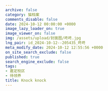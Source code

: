 ```yaml
---
archive: false
category: 猫档案
comments_disable: false
date: 2024-10-12 00:00:00 +0000
image_lazy_loader_on: true
image_viewer_on: false
img: /assets/upload/封面图/咚咚.jpg
lng_pair: id_2024-10-12--205435_咚咚
meta_modify_date: 2024-10-12 12:55:56 +0000
on_site_search_exclude: false
published: true
search_engine_exclude: false
tags:
- 嘉定校区
- 待领养
title: Knock knock
---
```


